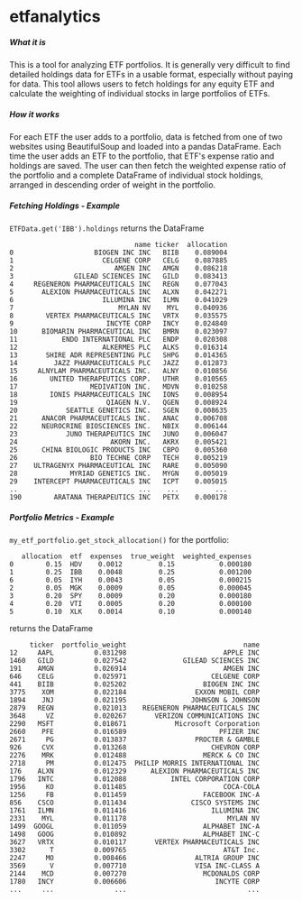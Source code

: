 # etfanalytics

##### What it is
This is a tool for analyzing ETF portfolios. 
It is generally very difficult to find detailed holdings data for ETFs in a usable format, especially without paying for data. This tool allows users to fetch holdings for any equity ETF and calculate the weighting of individual stocks in large portfolios of ETFs. 

##### How it works
For each ETF the user adds to a portfolio, data is fetched from one of two websites using BeautifulSoup and loaded into a pandas DataFrame.
Each time the user adds an ETF to the portfolio, that ETF's expense ratio and holdings are saved. The user can then fetch the weighted expense ratio of the portfolio and a complete DataFrame of individual stock holdings, arranged in descending order of weight in the portfolio.

##### Fetching Holdings - Example
`ETFData.get('IBB').holdings` returns the DataFrame
```
                               name ticker  allocation
0                    BIOGEN INC INC   BIIB    0.089004
1                      CELGENE CORP   CELG    0.087885
2                         AMGEN INC   AMGN    0.086218
3               GILEAD SCIENCES INC   GILD    0.083413
4     REGENERON PHARMACEUTICALS INC   REGN    0.077043
5       ALEXION PHARMACEUTICALS INC   ALXN    0.042271
6                      ILLUMINA INC   ILMN    0.041029
7                          MYLAN NV    MYL    0.040936
8        VERTEX PHARMACEUTICALS INC   VRTX    0.035575
9                       INCYTE CORP   INCY    0.024840
10      BIOMARIN PHARMACEUTICAL INC   BMRN    0.023097
11           ENDO INTERNATIONAL PLC   ENDP    0.020308
12                     ALKERMES PLC   ALKS    0.016314
13       SHIRE ADR REPRESENTING PLC   SHPG    0.014365
14         JAZZ PHARMACEUTICALS PLC   JAZZ    0.012873
15     ALNYLAM PHARMACEUTICALS INC.   ALNY    0.010856
16        UNITED THERAPEUTICS CORP.   UTHR    0.010565
17                  MEDIVATION INC.   MDVN    0.010258
18        IONIS PHARMACEUTICALS INC   IONS    0.008954
19                      QIAGEN N.V.   QGEN    0.008924
20            SEATTLE GENETICS INC.   SGEN    0.008635
21      ANACOR PHARMACEUTICALS INC.   ANAC    0.006708
22      NEUROCRINE BIOSCIENCES INC.   NBIX    0.006144
23            JUNO THERAPEUTICS INC   JUNO    0.006047
24                       AKORN INC.   AKRX    0.005421
25      CHINA BIOLOGIC PRODUCTS INC   CBPO    0.005360
26                  BIO TECHNE CORP   TECH    0.005219
27    ULTRAGENYX PHARMACEUTICAL INC   RARE    0.005090
28             MYRIAD GENETICS INC.   MYGN    0.005019
29    INTERCEPT PHARMACEUTICALS INC   ICPT    0.005015
..                              ...    ...         ...
190        ARATANA THERAPEUTICS INC   PETX    0.000178

```

##### Portfolio Metrics - Example
`my_etf_portfolio.get_stock_allocation()` for the portfolio:

``` 
   allocation  etf  expenses  true_weight  weighted_expenses
0        0.15  HDV    0.0012         0.15           0.000180
1        0.25  IBB    0.0048         0.25           0.001200
6        0.05  IYH    0.0043         0.05           0.000215
2        0.05  MGK    0.0009         0.05           0.000045
3        0.20  SPY    0.0009         0.20           0.000180
4        0.20  VTI    0.0005         0.20           0.000100
5        0.10  XLK    0.0014         0.10           0.000140
```

returns the DataFrame
```
     ticker  portfolio_weight                             name
12     AAPL          0.031298                        APPLE INC
1460   GILD          0.027542              GILEAD SCIENCES INC
191    AMGN          0.026914                        AMGEN INC
646    CELG          0.025971                     CELGENE CORP
441    BIIB          0.025202                   BIOGEN INC INC
3775    XOM          0.022184                 EXXON MOBIL CORP
1894    JNJ          0.021195                JOHNSON & JOHNSON
2879   REGN          0.021013    REGENERON PHARMACEUTICALS INC
3648     VZ          0.020267       VERIZON COMMUNICATIONS INC
2290   MSFT          0.018671            Microsoft Corporation
2660    PFE          0.016589                       PFIZER INC
2671     PG          0.013837                 PROCTER & GAMBLE
926     CVX          0.013268                     CHEVRON CORP
2276    MRK          0.012488                   MERCK & CO INC
2718     PM          0.012475  PHILIP MORRIS INTERNATIONAL INC
176    ALXN          0.012329      ALEXION PHARMACEUTICALS INC
1796   INTC          0.012088           INTEL CORPORATION CORP
1956     KO          0.011485                        COCA-COLA
1256     FB          0.011459                   FACEBOOK INC-A
856    CSCO          0.011434                CISCO SYSTEMS INC
1761   ILMN          0.011416                     ILLUMINA INC
2331    MYL          0.011178                         MYLAN NV
1499  GOOGL          0.011059                   ALPHABET INC-A
1498   GOOG          0.010892                   ALPHABET INC-C
3627   VRTX          0.010117       VERTEX PHARMACEUTICALS INC
3302      T          0.009765                        AT&T Inc.
2247     MO          0.008466                 ALTRIA GROUP INC
3569      V          0.007710                 VISA INC-CLASS A
2144    MCD          0.007270                   MCDONALDS CORP
1780   INCY          0.006606                      INCYTE CORP
...     ...               ...                              ...

```





